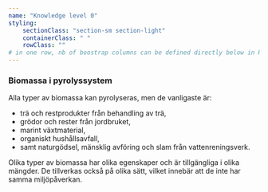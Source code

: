 ```yaml
---
name: "Knowledge level 0"
styling:
    sectionClass: "section-sm section-light"
    containerClass: " "
    rowClass: ""
# in one row, nb of boostrap columns can be defined directly below in HTML
---
```


<div class="col-md-8">

### Biomassa i pyrolyssystem

Alla typer av biomassa kan pyrolyseras, men de vanligaste är:
- trä och restprodukter från behandling av trä, 
- grödor och rester från jordbruket,
- marint växtmaterial, 
- organiskt hushållsavfall, 
- samt naturgödsel, mänsklig avföring och slam från vattenreningsverk. 

Olika typer av biomassa har olika egenskaper och är tillgängliga i olika mängder. De tillverkas också på olika sätt, vilket innebär att de inte har samma miljöpåverkan. 

</div>